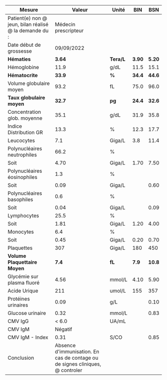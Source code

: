 |                        Mesure                        |                                    Valeur                                   |   Unité  |   BIN  |   BSN  |
|------------------------------------------------------|-----------------------------------------------------------------------------|----------|--------|--------|
|Patient(e) non @ jeun, bilan réalisé @ la demande du :|                             Médecin prescripteur                            |          |        |        |
|                Date début de grossesse               |                                  09/09/2022                                 |          |        |        |
|                     **Hématies**                     |                                   **3.64**                                  |**Tera/L**|**3.90**|**5.20**|
|                      Hémoglobine                     |                                     11.9                                    |   g/dL   |  11.5  |  15.1  |
|                    **Hématocrite**                   |                                   **33.9**                                  |   **%**  |**34.4**|**44.6**|
|                Volume globulaire moyen               |                                     93.2                                    |    fL    |  75.0  |  96.0  |
|               **Taux globulaire moyen**              |                                   **32.7**                                  |  **pg**  |**24.4**|**32.6**|
|              Concentration glob. moyenne             |                                     35.1                                    |   g/dL   |  31.9  |  35.8  |
|                Indice Distribution GR                |                                     13.3                                    |     %    |  12.3  |  17.7  |
|                      Leucocytes                      |                                     7.1                                     |  Giga/L  |   3.8  |  11.4  |
|              Polynucléaires neutrophiles             |                                     66.2                                    |     %    |        |        |
|                         Soit                         |                                     4.70                                    |  Giga/L  |  1.70  |  7.50  |
|              Polynucléaires éosinophiles             |                                     1.3                                     |     %    |        |        |
|                         Soit                         |                                     0.09                                    |  Giga/L  |        |  0.60  |
|               Polynucléaires basophiles              |                                     0.6                                     |     %    |        |        |
|                         Soit                         |                                     0.04                                    |  Giga/L  |        |  0.09  |
|                      Lymphocytes                     |                                     25.5                                    |     %    |        |        |
|                         Soit                         |                                     1.81                                    |  Giga/L  |  1.20  |  4.00  |
|                       Monocytes                      |                                     6.4                                     |     %    |        |        |
|                         Soit                         |                                     0.45                                    |  Giga/L  |  0.20  |  0.70  |
|                      Plaquettes                      |                                     307                                     |  Giga/L  |   180  |   450  |
|             **Volume Plaquettaire Moyen**            |                                   **7.4**                                   |  **fL**  | **7.9**|**10.8**|
|              Glycémie sur plasma fluoré              |                                     4.56                                    |  mmol/L  |  4.10  |  5.90  |
|                     Acide Urique                     |                                     211                                     |  umol/L  |   155  |   357  |
|                  Protéines urinaires                 |                                     0.09                                    |    g/L   |        |  0.10  |
|                   Glucose urinaire                   |                                     0.32                                    |  mmol/L  |        |  0.83  |
|                        CMV IgG                       |                                    < 6.0                                    |   UA/mL  |        |        |
|                        CMV IgM                       |                                   Négatif                                   |          |        |        |
|                    CMV IgM - Index                   |                                     0.31                                    |   S/CO   |        |  0.85  |
|                      Conclusion                      |Absence d'immunisation. En cas de contage ou de signes cliniques, @ controler|          |        |        |